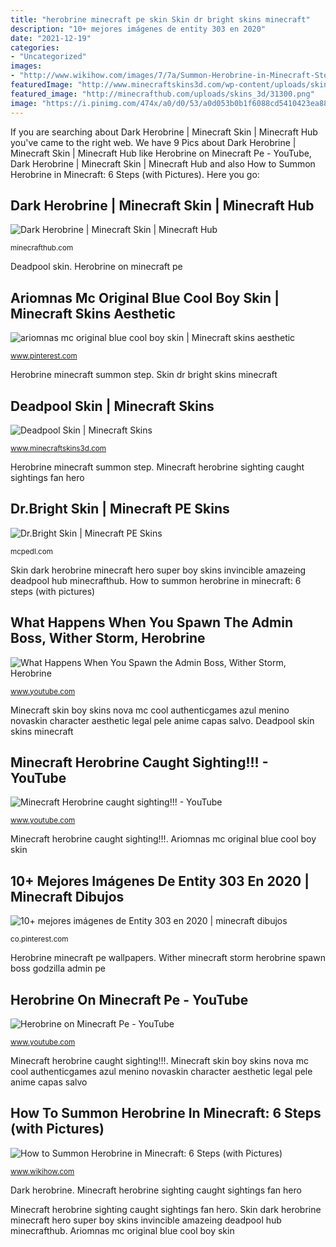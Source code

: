 ```yaml
---
title: "herobrine minecraft pe skin Skin dr bright skins minecraft"
description: "10+ mejores imágenes de entity 303 en 2020"
date: "2021-12-19"
categories:
- "Uncategorized"
images:
- "http://www.wikihow.com/images/7/7a/Summon-Herobrine-in-Minecraft-Step-6-Version-3.jpg"
featuredImage: "http://www.minecraftskins3d.com/wp-content/uploads/skins/skin-images/deadpool-skin-6636740/deadpool-skin-6636740-05.png"
featured_image: "http://minecrafthub.com/uploads/skins_3d/31300.png"
image: "https://i.pinimg.com/474x/a0/d0/53/a0d053b0b1f6088cd5410423ea8882f1.jpg"
---
```


If you are searching about Dark Herobrine | Minecraft Skin | Minecraft Hub you've came to the right web. We have 9 Pics about Dark Herobrine | Minecraft Skin | Minecraft Hub like Herobrine on Minecraft Pe - YouTube, Dark Herobrine | Minecraft Skin | Minecraft Hub and also How to Summon Herobrine in Minecraft: 6 Steps (with Pictures). Here you go:

## Dark Herobrine | Minecraft Skin | Minecraft Hub

![Dark Herobrine | Minecraft Skin | Minecraft Hub](http://minecrafthub.com/uploads/skins_3d/31300.png "Herobrine minecraft summon step")

<small>minecrafthub.com</small>

Deadpool skin. Herobrine on minecraft pe

## Ariomnas Mc Original Blue Cool Boy Skin | Minecraft Skins Aesthetic

![ariomnas mc original blue cool boy skin | Minecraft skins aesthetic](https://i.pinimg.com/736x/39/15/90/3915904027215685af462bdd3c6b32b8.jpg "Herobrine minecraft pe wallpapers")

<small>www.pinterest.com</small>

Herobrine minecraft summon step. Skin dr bright skins minecraft

## Deadpool Skin | Minecraft Skins

![Deadpool Skin | Minecraft Skins](http://www.minecraftskins3d.com/wp-content/uploads/skins/skin-images/deadpool-skin-6636740/deadpool-skin-6636740-05.png "Wither minecraft storm herobrine spawn boss godzilla admin pe")

<small>www.minecraftskins3d.com</small>

Herobrine minecraft summon step. Minecraft herobrine sighting caught sightings fan hero

## Dr.Bright Skin | Minecraft PE Skins

![Dr.Bright Skin | Minecraft PE Skins](https://mcpedl.com/wp-content/uploads/2020/10/drbright-skin_thumb.png "Deadpool skin")

<small>mcpedl.com</small>

Skin dark herobrine minecraft hero super boy skins invincible amazeing deadpool hub minecrafthub. How to summon herobrine in minecraft: 6 steps (with pictures)

## What Happens When You Spawn The Admin Boss, Wither Storm, Herobrine

![What Happens When You Spawn the Admin Boss, Wither Storm, Herobrine](https://i.ytimg.com/vi/gQwxlc5AxXE/maxresdefault.jpg "Skin dr bright skins minecraft")

<small>www.youtube.com</small>

Minecraft skin boy skins nova mc cool authenticgames azul menino novaskin character aesthetic legal pele anime capas salvo. Deadpool skin skins minecraft

## Minecraft Herobrine Caught Sighting!!! - YouTube

![Minecraft Herobrine caught sighting!!! - YouTube](https://i.ytimg.com/vi/7qkB7KpcGac/hqdefault.jpg "10+ mejores imágenes de entity 303 en 2020")

<small>www.youtube.com</small>

Minecraft herobrine caught sighting!!!. Ariomnas mc original blue cool boy skin

## 10+ Mejores Imágenes De Entity 303 En 2020 | Minecraft Dibujos

![10+ mejores imágenes de Entity 303 en 2020 | minecraft dibujos](https://i.pinimg.com/474x/a0/d0/53/a0d053b0b1f6088cd5410423ea8882f1.jpg "Herobrine minecraft summon step")

<small>co.pinterest.com</small>

Herobrine minecraft pe wallpapers. Wither minecraft storm herobrine spawn boss godzilla admin pe

## Herobrine On Minecraft Pe - YouTube

![Herobrine on Minecraft Pe - YouTube](http://i1.ytimg.com/vi/n6V5CIMwm88/maxresdefault.jpg "Dark herobrine")

<small>www.youtube.com</small>

Minecraft herobrine caught sighting!!!. Minecraft skin boy skins nova mc cool authenticgames azul menino novaskin character aesthetic legal pele anime capas salvo

## How To Summon Herobrine In Minecraft: 6 Steps (with Pictures)

![How to Summon Herobrine in Minecraft: 6 Steps (with Pictures)](http://www.wikihow.com/images/7/7a/Summon-Herobrine-in-Minecraft-Step-6-Version-3.jpg "Minecraft herobrine caught sighting!!!")

<small>www.wikihow.com</small>

Dark herobrine. Minecraft herobrine sighting caught sightings fan hero

Minecraft herobrine sighting caught sightings fan hero. Skin dark herobrine minecraft hero super boy skins invincible amazeing deadpool hub minecrafthub. Ariomnas mc original blue cool boy skin
